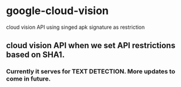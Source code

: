# google-cloud-vision
cloud vision API using singed apk signature as restriction
## cloud vision API when we set API restrictions based on SHA1.

### Currently it serves for TEXT DETECTION. More updates to come in future.
